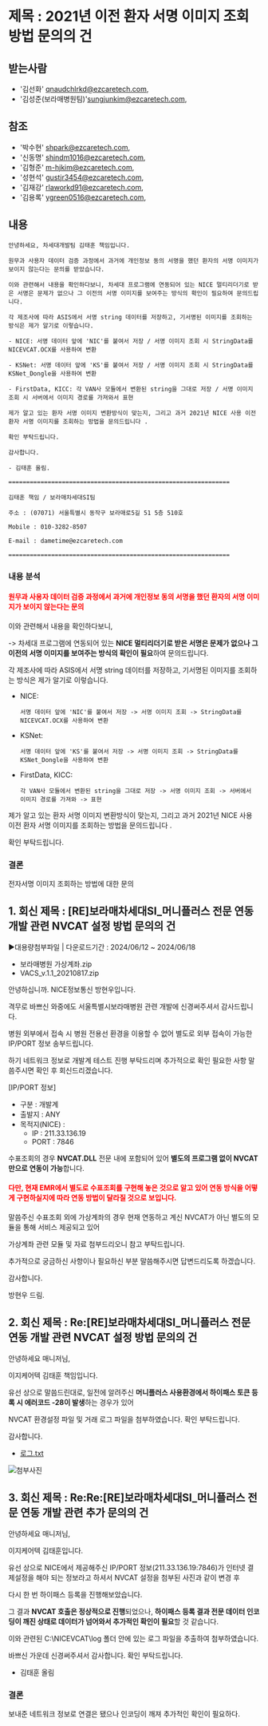 


# 제목 : 2021년 이전 환자 서명 이미지 조회방법 문의의 건
## 받는사람
- '김선화' <qnaudchlrkd@ezcaretech.com>,
- '김성준(보라매병원팀)'<sungjunkim@ezcaretech.com>,
## 참조
- '박수현' <shpark@ezcaretech.com>,
- '신동명' <shindm1016@ezcaretech.com>,
- '김형준' <m-hjkim@ezcaretech.com>,
- '성현석' <gustjr3454@ezcaretech.com>,
- '김재강' <rlaworkd91@ezcaretech.com>,
- '김용록' <ygreen0516@ezcaretech.com>,
## 내용
```
안녕하세요, 차세대개발팀 김태훈 책임입니다.

원무과 사용자 데이터 검증 과정에서 과거에 개인정보 동의 서명을 했던 환자의 서명 이미지가 보이지 않는다는 문의를 받았습니다.

이와 관련해서 내용을 확인하다보니, 차세대 프로그램에 연동되어 있는 NICE 멀티리더기로 받은 서명은 문제가 없으나 그 이전의 서명 이미지를 보여주는 방식의 확인이 필요하여 문의드립니다. 

각 제조사에 따라 ASIS에서 서명 string 데이터를 저장하고, 기서명된 이미지를 조회하는 방식은 제가 알기로 이렇습니다. 

- NICE: 서명 데이터 앞에 'NIC'를 붙여서 저장 / 서명 이미지 조회 시 StringData를 NICEVCAT.OCX를 사용하여 변환

- KSNet: 서명 데이터 앞에 'KS'를 붙여서 저장 / 서명 이미지 조회 시 StringData를 KSNet_Dongle을 사용하여 변환

- FirstData, KICC: 각 VAN사 모듈에서 변환된 string을 그대로 저장 / 서명 이미지 조회 시 서버에서 이미지 경로를 가져와서 표현

제가 알고 있는 환자 서명 이미지 변환방식이 맞는지, 그리고 과거 2021년 NICE 사용 이전 환자 서명 이미지를 조회하는 방법을 문의드립니다 .

확인 부탁드립니다. 

감사합니다. 

- 김태훈 올림.

==============================================================

김태훈 책임 / 보라매차세대SI팀   

주소 : (07071) 서울특별시 동작구 보라매로5길 51 5층 510호

Mobile : 010-3282-8507

E-mail : dametime@ezcaretech.com

==============================================================
```

### 내용 분석
<h4 style="color : red">원무과 사용자 데이터 검증 과정에서 과거에 개인정보 동의 서명을 했던 환자의 서명 이미지가 보이지 않는다는 문의</h4>

이와 관련해서 내용을 확인하다보니,

-> 차세대 프로그램에 연동되어 있는 **NICE 멀티리더기로 받은 서명은 문제가 없으나 그 이전의 서명 이미지를 보여주는 방식의 확인이 필요**하여 문의드립니다. 

각 제조사에 따라 ASIS에서 서명 string 데이터를 저장하고, 기서명된 이미지를 조회하는 방식은 제가 알기로 이렇습니다. 

- NICE:
    ```
    서명 데이터 앞에 'NIC'를 붙여서 저장 -> 서명 이미지 조회 -> StringData를 NICEVCAT.OCX를 사용하여 변환
    ```
- KSNet: 
    ```
    서명 데이터 앞에 'KS'를 붙여서 저장 -> 서명 이미지 조회 -> StringData를 KSNet_Dongle을 사용하여 변환
    ```
- FirstData, KICC: 
    ```
    각 VAN사 모듈에서 변환된 string을 그대로 저장 -> 서명 이미지 조회 -> 서버에서 이미지 경로를 가져와 -> 표현
    ```
제가 알고 있는 환자 서명 이미지 변환방식이 맞는지, 그리고 과거 2021년 NICE 사용 이전 환자 서명 이미지를 조회하는 방법을 문의드립니다 .

확인 부탁드립니다. 


### 결론
전자서명 이미지 조회하는 방법에 대한 문의


## 1. 회신 제목 : [RE]보라매차세대SI_머니플러스 전문 연동 개발 관련 NVCAT 설정 방법 문의의 건


▶대용량첨부파일 | 다운로드기간 : 2024/06/12 ~ 2024/06/18
- 보라매병원 가상계좌.zip
- VACS_v.1.1_20210817.zip


안녕하십니까.
NICE정보통신 방현우입니다.

격무로 바쁘신 와중에도 서울특별시보라매병원 관련 개발에 신경써주셔서 감사드립니다.

병원 외부에서 접속 시 병원 전용선 환경을 이용할 수 없어 별도로 외부 접속이 가능한 IP/PORT 정보 송부드립니다.

하기 네트워크 정보로 개발계 테스트 진행 부탁드리며 추가적으로 확인 필요한 사항 말씀주시면 확인 후 회신드리겠습니다.


[IP/PORT 정보]

- 구분 : 개발계
- 출발지 : ANY
- 목적지(NICE) : 
    - IP : 211.33.136.19
    - PORT : 7846

수표조회의 경우 **NVCAT.DLL** 전문 내에 포함되어 있어 **별도의 프로그램 없이 NVCAT만으로 연동이 가능**합니다.


<h4 style="color : red">다만, 현재 EMR에서 별도로 수표조회를 구현해 놓은 것으로 알고 있어 연동 방식을 어떻게 구현하실지에 따라 연동 방법이 달라질 것으로 보입니다. </h4>

말씀주신 수표조회 외에 가상계좌의 경우 현재 연동하고 계신 NVCAT가 아닌 별도의 모듈을 통해 서비스 제공되고 있어

가상계좌 관련 모듈 및 자료 첨부드리오니 참고 부탁드립니다.

추가적으로 궁금하신 사항이나 필요하신 부분 말씀해주시면 답변드리도록 하겠습니다.

감사합니다.

방현우 드림.

## 2. 회신 제목 : Re:[RE]보라매차세대SI_머니플러스 전문 연동 개발 관련 NVCAT 설정 방법 문의의 건

안녕하세요 매니저님,

이지케어텍 김태훈 책임입니다.

유선 상으로 말씀드린대로, 일전에 알려주신 **머니플러스 사용환경에서 하이패스 토큰 등록 시 에러코드 -28이 발생**하는 경우가 있어 

NVCAT 환경설정 파일 및 거래 로그 파일을 첨부하였습니다. 
확인 부탁드립니다. 

감사합니다.

- [로그.txt](/보라매SI_원무보험/240711_전자서명_김태훈책임이메일/20240711_NICE%20전용망%20접속%20설정%20변경%20후%20하이패스%20등록%20전문%20처리%20결과.md)


![첨부사진](/보라매SI_원무보험/240711_전자서명_김태훈책임이메일/20240711_NVCAT%20환경설정%20변경3.png)


## 3. 회신 제목 : Re:Re:[RE]보라매차세대SI_머니플러스 전문 연동 개발 관련 추가 문의의 건
안녕하세요 매니저님,

이지케어텍 김태훈입니다.

유선 상으로 NICE에서 제공해주신 IP/PORT 정보(211.33.136.19:7846)가 인터넷 결제설정을 해야 되는 정보라고 하셔서 NVCAT 설정을 첨부된 사진과 같이 변경 후 

다시 한 번 하이패스 등록을 진행해보았습니다.

그 결과 **NVCAT 호출은 정상적으로 진행**되었으나,
**하이패스 등록 결과 전문 데이터 인코딩이 깨진 상태로 데이터가 넘어와서 추가적인 확인이 필요**할 것 같습니다. 

이와 관련된 C:\NICEVCAT\log 폴더 안에 있는 로그 파일을 추출하여 첨부하였습니다. 

바쁘신 가운데 신경써주셔서 감사합니다. 
확인 부탁드립니다. 
- 김태훈 올림

### 결론
보내준 네트워크 정보로 연결은 됐으나 인코딩이 깨져 추가적인 확인이 필요하다.
